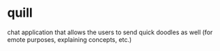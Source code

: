 # quill
chat application that allows the users to send quick doodles as well (for emote purposes, explaining concepts, etc.)
